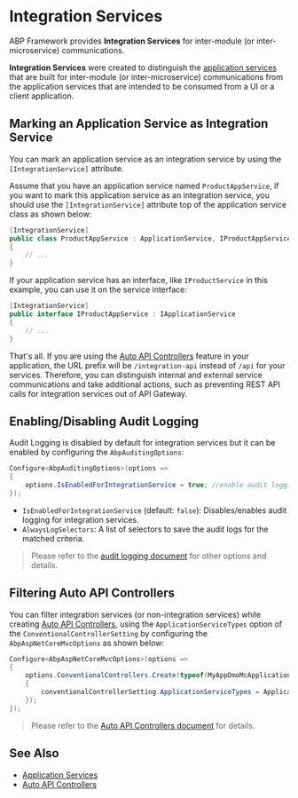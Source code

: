 # Integration Services

ABP Framework provides **Integration Services** for inter-module (or inter-microservice) communications. 

**Integration Services** were created to distinguish the [application services](Application-Services.md) that are built for inter-module (or inter-microservice) communications from the application services that are intended to be consumed from a UI or a client application.

## Marking an Application Service as Integration Service

You can mark an application service as an integration service by using the `[IntegrationService]` attribute.

Assume that you have an application service named `ProductAppService`, if you want to mark this application service as an integration service, you should use the `[IntegrationService]` attribute top of the application service class as shown below:

```csharp
[IntegrationService]
public class ProductAppService : ApplicationService, IProductAppService
{
    // ...
}
```

If your application service has an interface, like `IProductService` in this example, you can use it on the service interface:

```csharp
[IntegrationService]
public interface IProductAppService : IApplicationService
{
    // ...
}
```

That's all. If you are using the [Auto API Controllers](API/Auto-API-Controllers.md) feature in your application, the URL prefix will be `/integration-api` instead of `/api` for your services. Therefore, you can distinguish internal and external service communications and take additional actions, such as preventing REST API calls for integration services out of API Gateway.

## Enabling/Disabling Audit Logging

Audit Logging is disabled by default for integration services but it can be enabled by configuring the `AbpAuditingOptions`:

```csharp
Configure<AbpAuditingOptions>(options =>
{
    options.IsEnabledForIntegrationService = true; //enable audit logging for integration services
});
```

* `IsEnabledForIntegrationService` (default: `false`): Disables/enables audit logging for integration services.
* `AlwaysLogSelectors`: A list of selectors to save the audit logs for the matched criteria. 

> Please refer to the [audit logging document](Audit-Logging.md) for other options and details.

## Filtering Auto API Controllers

You can filter integration services (or non-integration services) while creating [Auto API Controllers](API/Auto-API-Controllers.md), using the `ApplicationServiceTypes` option of the `ConventionalControllerSetting` by configuring the `AbpAspNetCoreMvcOptions` as shown below:

```csharp
Configure<AbpAspNetCoreMvcOptions>(options =>
{
    options.ConventionalControllers.Create(typeof(MyAppDmoMcApplicationModule).Assembly, conventionalControllerSetting =>
    {
        conventionalControllerSetting.ApplicationServiceTypes = ApplicationServiceTypes.IntegrationServices;
    });
});
```

> Please refer to the [Auto API Controllers document](API/Auto-API-Controllers.md) for details.

## See Also

* [Application Services](Application-Services.md)
* [Auto API Controllers](API/Auto-API-Controllers.md)